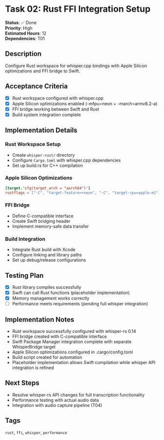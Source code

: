 # Task 02: Rust FFI Integration Setup

**Status**: ✅ Done  
**Priority**: High  
**Estimated Hours**: 12  
**Dependencies**: T01  

## Description

Configure Rust workspace for whisper.cpp bindings with Apple Silicon optimizations and FFI bridge to Swift.

## Acceptance Criteria

- [x] Rust workspace configured with whisper.cpp
- [x] Apple Silicon optimizations enabled (-mfpu=neon + -march=armv8.2-a)
- [x] FFI bridge working between Swift and Rust
- [x] Build system integration complete

## Implementation Details

### Rust Workspace Setup
- Create `whisper-rust/` directory
- Configure `Cargo.toml` with whisper.cpp dependencies
- Set up build.rs for C++ compilation

### Apple Silicon Optimizations
```toml
[target.'cfg(target_arch = "aarch64")']
rustflags = ["-C", "target-feature=+neon", "-C", "target-cpu=apple-m1"]
```

### FFI Bridge
- Define C-compatible interface
- Create Swift bridging header
- Implement memory-safe data transfer

### Build Integration
- Integrate Rust build with Xcode
- Configure linking and library paths
- Set up debug/release configurations

## Testing Plan

- [x] Rust library compiles successfully
- [x] Swift can call Rust functions (placeholder implementation)
- [x] Memory management works correctly
- [ ] Performance meets requirements (pending full whisper integration)

## Implementation Notes

- Rust workspace successfully configured with whisper-rs 0.14
- FFI bridge created with C-compatible interface
- Swift Package Manager integration complete with separate WhisperBridge target
- Apple Silicon optimizations configured in .cargo/config.toml
- Build script created for automation
- Placeholder implementation allows Swift compilation while whisper API integration is refined

## Next Steps

- Resolve whisper-rs API changes for full transcription functionality
- Performance testing with actual audio data
- Integration with audio capture pipeline (T04)

## Tags
`rust`, `ffi`, `whisper`, `performance`